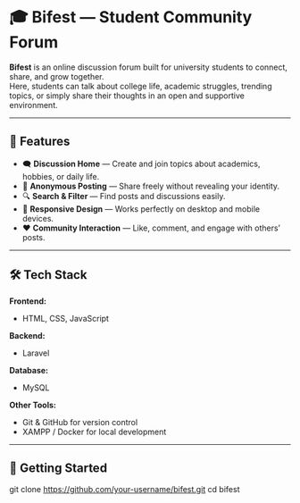# 🎓 Bifest — Student Community Forum

**Bifest** is an online discussion forum built for university students to connect, share, and grow together.  
Here, students can talk about college life, academic struggles, trending topics, or simply share their thoughts in an open and supportive environment.

---

## 🌟 Features

- 🗨️ **Discussion Home** — Create and join topics about academics, hobbies, or daily life.  
- 💬 **Anonymous Posting** — Share freely without revealing your identity.  
- 🔍 **Search & Filter** — Find posts and discussions easily.  
- 📱 **Responsive Design** — Works perfectly on desktop and mobile devices.  
- ❤️ **Community Interaction** — Like, comment, and engage with others’ posts.  

---

## 🛠️ Tech Stack

**Frontend:**  
- HTML, CSS, JavaScript

**Backend:**  
- Laravel

**Database:**  
- MySQL

**Other Tools:**  
- Git & GitHub for version control  
- XAMPP / Docker for local development

---

## 🚀 Getting Started

git clone https://github.com/your-username/bifest.git
cd bifest
